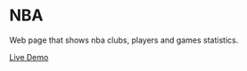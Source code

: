 # NBA
Web page that shows nba clubs, players and games statistics.

[Live Demo](https://boring-stonebraker-2e44f5.netlify.com/)

